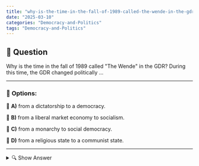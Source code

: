 ```yaml
---
title: "why-is-the-time-in-the-fall-of-1989-called-the-wende-in-the-gdr-during-this-time-the-gdr-changed-pol"
date: "2025-03-10"
categories: "Democracy-and-Politics"
tags: "Democracy-and-Politics"
---
```


## 📌 **Question**

Why is the time in the fall of 1989 called "The Wende" in the GDR? During this time, the GDR changed politically ...



---

### 📝 **Options:**

🔘 **A)** from a dictatorship to a democracy.

🔘 **B)** from a liberal market economy to socialism.

🔘 **C)** from a monarchy to social democracy.

🔘 **D)** from a religious state to a communist state.

---

<details>
  <summary>🔍 Show Answer</summary>

  <p>
💡  <b>Correct Answer:</b>  a
  </p>
  <p>
    📖<b>Explanation:</b>
    In the autumn of 1989, the German Democratic Republic (GDR) was in a phase of profound political change. The growing pressure of the population for freedom and reforms led to massive demonstrations and the fall of the Berlin Wall. These events marked the end of the authoritarian regime and the transition to democratic structures. This decisive turning point is referred to as "The Turn" and symbolizes the change from a dictatorship to democracy in the GDR.
  </p>
</details>
